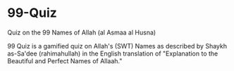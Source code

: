 # 99-Quiz
Quiz on the 99 Names of Allah (al Asmaa al Husna)

99 Quiz is a gamified quiz on Allah's (SWT) Names as described by Shaykh as-Sa'dee (rahimahullah) in 
the English translation of "Explanation to the Beautiful and Perfect Names of Allaah."  
